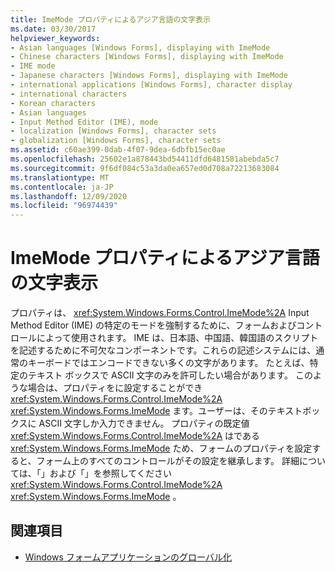 ```yaml
---
title: ImeMode プロパティによるアジア言語の文字表示
ms.date: 03/30/2017
helpviewer_keywords:
- Asian languages [Windows Forms], displaying with ImeMode
- Chinese characters [Windows Forms], displaying with ImeMode
- IME mode
- Japanese characters [Windows Forms], displaying with ImeMode
- international applications [Windows Forms], character display
- international characters
- Korean characters
- Asian languages
- Input Method Editor (IME), mode
- localization [Windows Forms], character sets
- globalization [Windows Forms], character sets
ms.assetid: c60ae399-0dab-4f07-9dea-6dbfb15ec0ae
ms.openlocfilehash: 25602e1a878443bd54411dfd6481581abebda5c7
ms.sourcegitcommit: 9f6df084c53a3da0ea657ed0d708a72213683084
ms.translationtype: MT
ms.contentlocale: ja-JP
ms.lasthandoff: 12/09/2020
ms.locfileid: "96974439"
---
```

# <a name="display-of-asian-characters-with-the-imemode-property"></a>ImeMode プロパティによるアジア言語の文字表示
プロパティは、 <xref:System.Windows.Forms.Control.ImeMode%2A> Input Method Editor (IME) の特定のモードを強制するために、フォームおよびコントロールによって使用されます。 IME は、日本語、中国語、韓国語のスクリプトを記述するために不可欠なコンポーネントです。これらの記述システムには、通常のキーボードではエンコードできない多くの文字があります。 たとえば、特定のテキスト ボックスで ASCII 文字のみを許可したい場合があります。 このような場合は、プロパティをに設定することができ <xref:System.Windows.Forms.Control.ImeMode%2A> <xref:System.Windows.Forms.ImeMode> ます。ユーザーは、そのテキストボックスに ASCII 文字しか入力できません。 プロパティの既定値 <xref:System.Windows.Forms.Control.ImeMode%2A> はである <xref:System.Windows.Forms.ImeMode> ため、フォームのプロパティを設定すると、フォーム上のすべてのコントロールがその設定を継承します。 詳細については、「」および「」を参照してください <xref:System.Windows.Forms.Control.ImeMode%2A> <xref:System.Windows.Forms.ImeMode> 。  
  
## <a name="see-also"></a>関連項目

- [Windows フォームアプリケーションのグローバル化](globalizing-windows-forms.md)
